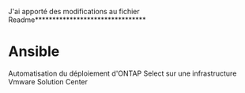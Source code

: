 J'ai apporté des modifications au fichier Readme********************************
# Ansible
Automatisation du déploiement d'ONTAP Select sur une infrastructure Vmware
Solution Center
